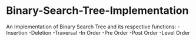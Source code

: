# Binary-Search-Tree-Implementation
An Implementation of Binary Search Tree and its respective functions:
-Insertion
-Deletion
-Traversal
  -In Order
  -Pre Order
  -Post Order
  -Level Order
